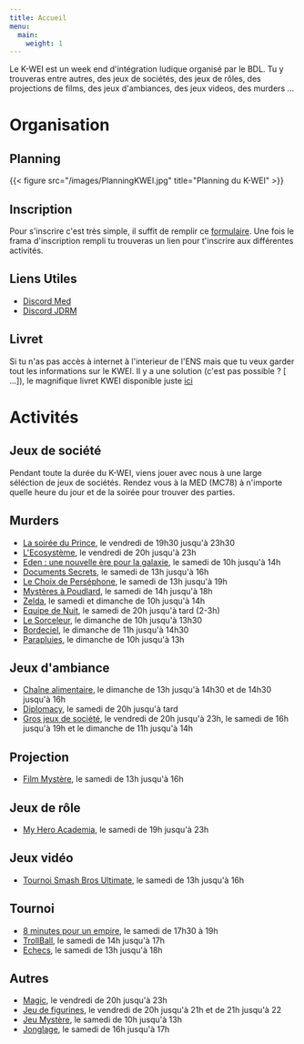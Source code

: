 ```yaml
---
title: Accueil
menu:
  main:
    weight: 1
---
```

Le K-WEI est un week end d'intégration ludique organisé par le BDL.
Tu y trouveras entre autres, des jeux de sociétés, des jeux de rôles, des projections
de films, des jeux d'ambiances, des jeux videos, des murders …

# Organisation 

## Planning
{{< figure src="/images/PlanningKWEI.jpg" title="Planning du K-WEI" >}}

## Inscription

Pour s'inscrire c'est très simple, il suffit de remplir ce [formulaire](https://framaforms.org/inscription-k-wei-2021-1630864415).
Une fois le frama d'inscription rempli tu trouveras un lien pour t'inscrire aux différentes activités.

## Liens Utiles 

  - [Discord Med](https://discord.gg/z7DuhED8wP)
  - [Discord JDRM](https://discord.gg/W3Nju9YH3X)

## Livret
 Si tu n'as pas accès à internet à l'interieur de l'ENS mais que tu veux garder tout les informations sur le KWEI. Il y a une solution (c'est pas possible ? [ ...]), le magnifique livret KWEI disponible juste [ici](livret.pdf) 

# Activités

## Jeux de société

Pendant toute la durée du K-WEI, viens jouer avec nous à une large séléction
de jeux de sociétés. Rendez vous à la MED (MC78) à n'importe quelle heure du jour
et de la soirée pour trouver des parties.

## Murders
  - [La soirée du Prince](murders/prince), le vendredi de 19h30 jusqu'à 23h30
  - [L'Ecosystème](murders/ecosysteme), le vendredi de 20h jusqu'à 23h
  - [Eden : une nouvelle ère pour la galaxie](murders/eden), le samedi de 10h jusqu'à 14h
  - [Documents Secrets](murders/documents-secrets), le samedi de 13h jusqu'à 16h
  - [Le Choix de Perséphone](murders/choix-de-persephone), le samedi de 13h jusqu'à 19h
  - [Mystères à Poudlard](murders/poudlard), le samedi de 14h jusqu'à 18h
  - [Zelda](murders/zelda), le samedi et dimanche de 10h jusqu'à 14h
  - [Equipe de Nuit](murders/equipe-de-nuit), le samedi de 20h jusqu'à tard (2-3h)
  - [Le Sorceleur](murders/sorceleur), le dimanche de 10h jusqu'à 13h30
  - [Bordeciel](murders/bordeciel), le dimanche de 11h jusqu'à 14h30
  - [Parapluies](murders/parapluies), le dimanche de 10h jusqu'à 13h

## Jeux d'ambiance
  - [Chaîne alimentaire](ambiance/chaine-alimentaire), le dimanche de 13h jusqu'à 14h30 et de 14h30 jusqu'à 16h
  - [Diplomacy](ambiance/diplomacy), le samedi de 20h jusqu'à tard
  - [Gros jeux de société](ambiance/gros-jeux), le vendredi de 20h jusqu'à 23h, le samedi de 16h jusqu'à 19h et le dimanche de 11h jusqu'à 14h 

## Projection
  - [Film Mystère](projections/mystere), le samedi de 13h jusqu'à 16h

## Jeux de rôle
  - [My Hero Academia](jdr/my-hero-academia), le samedi de 19h jusqu'à 23h

## Jeux vidéo
  - [Tournoi Smash Bros Ultimate](jeux-video/smash), le samedi de 13h jusqu'à 16h

## Tournoi
  - [8 minutes pour un empire](tournoi/8-minutes-pour-un-empire), le samedi de 17h30 à 19h
  - [TrollBall](tournoi/trollball), le samedi de 14h jusqu'à 17h
  - [Echecs](tournoi/echecs), le samedi de 13h jusqu'à 18h

## Autres
  - [Magic](autres/magic), le vendredi de 20h jusqu'à 23h
  - [Jeu de figurines](autres/figurines), le vendredi de 20h jusqu'à 21h et de 21h jusqu'à 22
  - [Jeu Mystère](autres/jeu-mystere), le samedi de 10h jusqu'à 13h
  - [Jonglage](autres/jonglage), le samedi de 16h jusqu'à 17h

